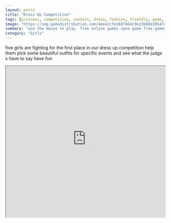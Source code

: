 ```yaml
---
layout: posts
title: "Dress Up Competition"
tags: [princess, competition, contest, dress, fashion, friendly, game, games, girl, html5, kids, mobile, princess, htm5, free, online, games, oyna, game, free, games, play, play, games]
image: "https://img.gamedistribution.com/4eee2cfe3687464c9e23b86b105474e6.jpg"
summary: "use the mouse to play  free online games oyna game free games play play games"
category: "Girls"
---
```


five girls are fighting for the first place in our dress up competition help them pick some beautiful outfits for specific events and see what the judge s have to say have fun

<iframe width="100%" height="480px;" src="https://html5.gamedistribution.com/4eee2cfe3687464c9e23b86b105474e6/"></iframe>